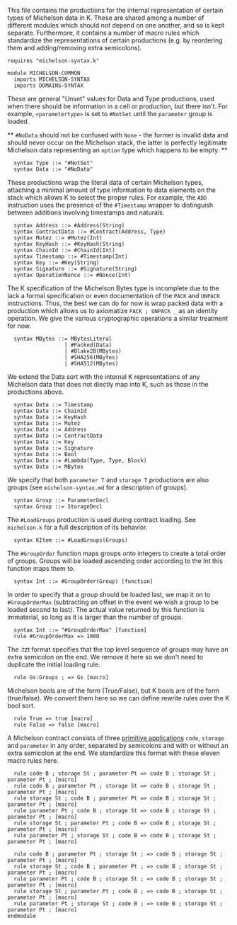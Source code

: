 This file contains the productions for the internal representation of certain types of Michelson  data in K.  These are shared among a number of different modules which should not depend on one another, and so is kept separate.  Furthermore, it contains a number of macro rules which standardize the representations of certain productions (e.g. by reordering them and adding/removing extra semicolons).

```k 
requires "michelson-syntax.k"

module MICHELSON-COMMON
  imports MICHELSON-SYNTAX
  imports DOMAINS-SYNTAX
```

These are general "Unset" values for Data and Type productions, used when there should be information in a cell or production, but there isn't.  For example, `<parametertype>` is set to `#NotSet` until the `parameter` group is loaded.

** `#NoData` should not be confused with `None` - the former is invalid data and should never occur on the Michelson stack, the latter is perfectly legitimate Michelson data representing an `option` type which happens to be empty.  **

```k
  syntax Type ::= "#NotSet"
  syntax Data ::= "#NoData"
```

These productions wrap the literal data of certain Michelson types, attaching a minimal amount of type information to data elements on the stack which allows K to select the proper rules.  For example, the `ADD` instruction uses the presence of the `#Timestamp` wrapper to distinguish between additions involving timestamps and naturals.

```k
  syntax Address ::= #Address(String)
  syntax ContractData ::= #Contract(Address, Type)
  syntax Mutez ::= #Mutez(Int)
  syntax KeyHash ::= #KeyHash(String)
  syntax ChainId ::= #ChainId(Int)
  syntax Timestamp ::= #Timestamp(Int) 
  syntax Key ::= #Key(String)
  syntax Signature ::= #Signature(String)
  syntax OperationNonce ::= #Nonce(Int)
```

The K specification of the Michelson Bytes type is incomplete due to the lack a formal specification or even documentation of the `PACK` and `UNPACK` instructions.  Thus, the best we can do for now is wrap packed data with a production which allows us to axiomatize `PACK ; UNPACK _` as an identity operation.  We give the various cryptographic operations a similar treatment for now.

```k
  syntax MBytes ::= MBytesLiteral 
                  | #Packed(Data)
                  | #Blake2B(MBytes)
                  | #SHA256(MBytes) 
                  | #SHA512(MBytes)
```

We extend the Data sort with the internal K representations of any Michelson data that does not diectly map into K, such as those in the productions above.

```k
  syntax Data ::= Timestamp 
  syntax Data ::= ChainId
  syntax Data ::= KeyHash
  syntax Data ::= Mutez
  syntax Data ::= Address
  syntax Data ::= ContractData
  syntax Data ::= Key
  syntax Data ::= Signature
  syntax Data ::= Bool
  syntax Data ::= #Lambda(Type, Type, Block)
  syntax Data ::= MBytes
```

We specify that both `parameter T` and `storage T` productions are also groups (see `michelson-syntax.md` for a description of groups).

```k
  syntax Group ::= ParameterDecl
  syntax Group ::= StorageDecl
```

The `#LoadGroups` production is used during contract loading.  See `michelson.k` for a full description of its behavior.

```k
  syntax KItem ::= #LoadGroups(Groups)
```

The `#GroupOrder` function maps groups onto integers to create a total order of groups.  Groups will be loaded ascending order according to the Int this function maps them to.

```k
  syntax Int ::= #GroupOrder(Group) [function]
```

In order to specify that a group should be loaded last, we map it on to `#GroupOrderMax` (subtracting an offset in the event we wish a group to be loaded second to last).  The actual value returned by this function is immaterial, so long as it is larger than the number of groups.

```k
  syntax Int ::= "#GroupOrderMax" [function]
  rule #GroupOrderMax => 1000
```

The .tzt format specifies that the top level sequence of groups may have an extra semicolon on the end.  We remove it here so we don't need to duplicate the initial loading rule.

```k
  rule Gs:Groups ; => Gs [macro]
```

Michelson bools are of the form (True/False), but K bools are of the form (true/false).  We convert them here so we can define rewrite rules over the K bool sort.

```k
  rule True => true [macro]
  rule False => false [macro]
```

A Michelson contract consists of three [primitive applications](https://tezos.gitlab.io/whitedoc/michelson.html#primitive-applications) `code`, `storage` and `parameter` in any order, separated by semicolons and with or without an extra semicolon at the end.  We standardize this format with these eleven macro rules here.

```k
  rule code B ; storage St ; parameter Pt => code B ; storage St ; parameter Pt ; [macro]
  rule code B ; parameter Pt ; storage St => code B ; storage St ; parameter Pt ; [macro]
  rule storage St ; code B ; parameter Pt => code B ; storage St ; parameter Pt ; [macro]
  rule parameter Pt ; code B ; storage St => code B ; storage St ; parameter Pt ; [macro]
  rule storage St ; parameter Pt ; code B => code B ; storage St ; parameter Pt ; [macro]
  rule parameter Pt ; storage St ; code B => code B ; storage St ; parameter Pt ; [macro]

  rule code B ; parameter Pt ; storage St ; => code B ; storage St ; parameter Pt ; [macro]
  rule storage St ; code B ; parameter Pt ; => code B ; storage St ; parameter Pt ; [macro]
  rule parameter Pt ; code B ; storage St ; => code B ; storage St ; parameter Pt ; [macro]
  rule storage St ; parameter Pt ; code B ; => code B ; storage St ; parameter Pt ; [macro]
  rule parameter Pt ; storage St ; code B ; => code B ; storage St ; parameter Pt ; [macro]
endmodule
```
